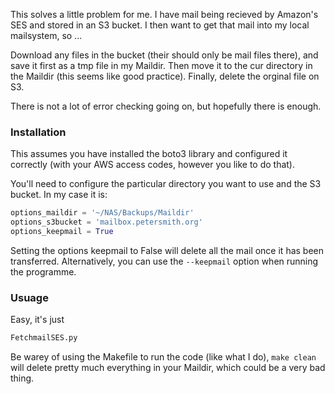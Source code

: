 This solves a little problem for me. I have mail being recieved by Amazon's SES and stored in an S3 bucket. I then want to get that mail into my local mailsystem, so ...

Download any files in the bucket (their should only be mail files there), and save it first as a tmp file in my Maildir. Then move it to the cur directory in the Maildir (this seems like good practice). Finally, delete the orginal file on S3.

There is not a lot of error checking going on, but hopefully there is enough.

### Installation

This assumes you have installed the boto3 library and configured it correctly (with your AWS access codes, however you like to do that).

You'll need to configure the particular directory you want to use and the S3 bucket. In my case it is:

``` python
options_maildir = '~/NAS/Backups/Maildir'
options_s3bucket = 'mailbox.petersmith.org'
options_keepmail = True 
```


Setting the options keepmail to False will delete all the mail once it has been transferred. Alternatively, you can use the `--keepmail` option when running the programme.

### Usuage
Easy, it's just

```bash
FetchmailSES.py
```

Be warey of using the Makefile to run the code (like what I do), `make clean` will delete pretty much everything in your Maildir, which could be a very bad thing.
